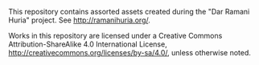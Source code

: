 This repository contains assorted assets created during the "Dar Ramani Huria" project. See http://ramanihuria.org/.

Works in this repository are licensed under a Creative Commons Attribution-ShareAlike 4.0 International License, http://creativecommons.org/licenses/by-sa/4.0/, unless otherwise noted.
